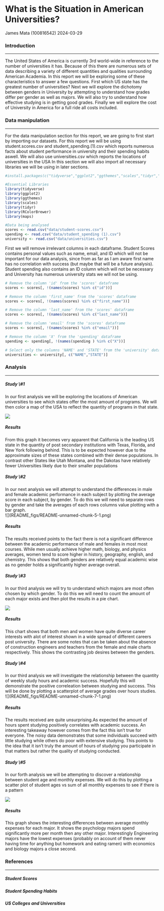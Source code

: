 What is the Situation in American Universities?
================
James Mata (100816542)
2024-03-29

<h3>
<b>Introduction</b>
</h3>
<hr style="border-width: 10px">
<body>
The United States of America is currently 3rd world-wide in reference to
the number of universities it has. Because of this there are numerous
sets of data describing a variety of different quantities and qualities
surrounding American Academia. In this report we will be exploring some
of these characteristics to answer a few questions. First which US state
has the greatest number of universities? Next we will explore the
dichotomy between genders in University by attempting to understand how
grades differ per gender as well as majors. We will also try to
understand how effective studying is in getting good grades. Finally we
will explore the cost of University in America for a full ride all costs
included.
</body>
<h3>
<b>Data manipulation</b>
</h3>
<hr style="border-width: 10px">
<body>
For the data manipulation section for this report, we are going to first
start by importing our datasets. For this report we will be using
student.scores.csv and student_spending.(1).csv which reports numerous
facts about student performance in university and their spending habits
aswell. We will also use universities.csv which reports the locations of
universities in the USA
</body>
<body>
In this section we will also import all necessary libraries we will be
using in later sections.
</body>

``` r
#install.packages(c("tidyverse","ggplot2","ggthemes","scales","tidyr","RColorBrewer","maps"))

#Essential Libraries
library(tidyverse)
library(ggplot2)
library(ggthemes)
library(scales)
library(tidyr)
library(RColorBrewer)
library(maps)

#Data being analysed
scores <- read.csv("data/student-scores.csv")
spending <- read.csv("data/student_spending (1).csv")
university <- read.csv("data/universities.csv")
```

<body>
First we will remove irrelevant columns in each dataframe. Student
Scores contains personal values such as name, email, and ID which will
not be important for our data analysis, since from as far as I am aware
first name has no correlation with success (but maybe that will be a
future analysis). Student spending also contains an ID column which will
not be necessary and University has numerous university stats we will
not be using.
</body>

``` r
# Remove the column 'id' from the 'scores' dataframe
scores <- scores[, !(names(scores) %in% c("id"))]

# Remove the column 'first_name' from the 'scores' dataframe
scores <- scores[, !(names(scores) %in% c("first_name"))]

# Remove the column 'last_name' from the 'scores' dataframe
scores <- scores[, !(names(scores) %in% c("last_name"))]

# Remove the column 'email' from the 'scores' dataframe
scores <- scores[, !(names(scores) %in% c("email"))]

# Remove the column 'X' from the 'spending' dataframe
spending <- spending[, !(names(spending ) %in% c("X"))]

# Select only the columns 'NAME' and 'STATE' from the 'university' dataframe
universities <- university[, c("NAME","STATE")]
```

<h3>
<b>Analysis</b>
</h3>
<hr style="border-width: 10px">
<h5>
<b>Study \#1</b>
</h5>
<body>
In our first analysis we will be exploring the locations of American
universities to see which states offer the most amount of programs. We
will then color a map of the USA to reflect the quantity of programs in
that state.
</body>

![](README_figs/README-unnamed-chunk-4-1.png)<!-- -->

<h5>
<b>Results</b>
</h5>
<body>
From this graph it becomes very apparent that California is the leading
US state in the quantity of post secondary institutions with Texas,
Florida, and New York following behind. This is to be expected however
due to the approximate sizes of these states combined with their dense
populations. In contrast other States like Utah Montana, and the Dakotas
have relatively fewer Universities likely due to their smaller
populations
</body>
<h5>
<b>Study \#2</b>
</h5>
<body>
In our next analysis we will attempt to understand the differences in
male and female academic performance in each subject by plotting the
average score in each subject, by gender. To do this we will need to
separate rows by gender and take the averages of each rows columns value
plotting with a bar graph.
</body>
<br> ![](README_figs/README-unnamed-chunk-5-1.png)<!-- -->
<h5>
<b>Results</b>
</h5>
<body>
The results received points to the fact there is not a significant
difference between the academic performance of male and females in most
most courses. While men usually achieve higher math, biology, and
physics averages, women tend to score higher in history, geography,
english, and chemistry. This shows that both genders are relatively
equal academic wise as no gender holds a significantly higher average
overall.
</body>
<h5>
<b>Study \#3</b>
</h5>

In our third analysis we will try to understand which majors are most
often chosen by which gender. To do this we will need to count the
amount of each major exists and then plot the results in a pie chart.

![](README_figs/README-unnamed-chunk-6-1.png)<!-- -->
<h5>
<b>Results</b>
</h5>
<body>
This chart shows that both men and women have quite diverse career
interests with alot of interest shown in a wide spread of different
careers post university. There are some notes that can be taken about
the absence of construction engineers and teachers from the female and
male charts respectively. This shows the contrasting job desires between
the genders.
</body>
<h5>
<b>Study \#4</b>
</h5>
<body>
In our third analysis we will investigate the relationship between the
quantity of weekly study hours and academic success. Hopefully this will
demonstrate the positive correleation between studying and success. This
will be done by plotting a scatterplot of average grades over hours
studies.
</body>
<br> ![](README_figs/README-unnamed-chunk-7-1.png)<!-- -->
<h5>
<b>Results</b>
</h5>
<body>
The results received are quite unsurprising.As expected the amount of
hours spent studying positively correlates with academic success. An
interesting takeaway however comes from the fact this isn’t true for
everyone. The noisy data demonstrates that some individuals succeed with
little studying while others do poor with extensive studying. This
points to the idea that it isn’t truly the amount of hours of studying
you participate in that matters but rather the quality of studying
conducted.
</body>
<h5>
<b>Study \#5</b>
</h5>

In our forth analysis we will be attempting to discover a relationship
between student age and monthly expenses. We will do this by plotting a
scatter plot of student ages vs sum of all monthly expenses to see if
there is a pattern

![](README_figs/README-unnamed-chunk-8-1.png)<!-- -->
<h5>
<b>Results</b>
</h5>
<body>
This graph shows the interesting differences between average monthly
expenses for each major. It shows the psychology majors spend
significantly more per month then any other major. Interestingly
Engineering majors have the lowest expenses (probably on account of them
never having time for anything but homework and eating ramen) with
economics and biology majors a close second.
</body>
<h3>
References
</h3>
<hr style="border-width: 10px">
<h5>
Student Scores
</h5>

<link><https://www.kaggle.com/datasets/mexwell/student-scores/data>
</link>

<h5>
Student Spending Habits
</h5>

<link><https://www.kaggle.com/datasets/sumanthnimmagadda/student-spending-dataset>
</link>

<h5>
US Colleges and Universities
</h5>

<link><https://public.opendatasoft.com/explore/dataset/us-colleges-and-universities/export/>
</link>

